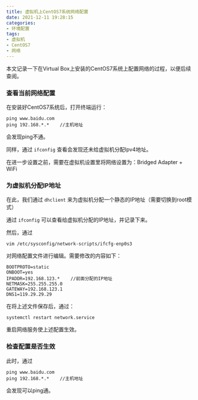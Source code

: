 ```yaml
---
title: 虚拟机上CentOS7系统网络配置
date: 2021-12-11 19:28:15
categories:
- 环境配置
tags: 
- 虚拟机
- CentOS7
- 网络
---
```


本文记录一下在Virtual Box上安装的CentOS7系统上配置网络的过程，以便后续查阅。

<!--more-->


### 查看当前网络配置

在安装好CentOS7系统后，打开终端运行：
```
ping www.baidu.com
ping 192.168.*.*    //主机地址
```
会发现ping不通。

同样，通过 `ifconfig` 查看会发现还未给虚拟机分配Ipv4地址。

在进一步设置之前，需要在虚拟机设置里将网络设置为：Bridged Adapter + WiFi

### 为虚拟机分配IP地址

在此，我们通过 `dhclient` 来为虚拟机分配一个静态的IP地址（需要切换到root模式）

通过 `ifconfig` 可以查看给虚拟机分配的IP地址，并记录下来。

然后，通过
```
vim /etc/sysconfig/network-scripts/ifcfg-enp0s3
```
对网络配置文件进行编辑。需要修改的内容如下：
```
BOOTPROTO=static
ONBOOT=yes
IPADDR=192.168.123.*    //前面分配的IP地址
NETMASK=255.255.255.0
GATEWAY=192.168.123.1
DNS1=119.29.29.29
```
在将上述文件保存后，通过：
```
systemctl restart network.service
```
重启网络服务使上述配置生效。



### 检查配置是否生效
此时，通过
```
ping www.baidu.com
ping 192.168.*.*    //主机地址
```
会发现可以ping通。

